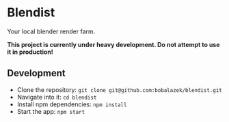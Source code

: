 # Blendist

Your local blender render farm.

**This project is currently under heavy development. Do not attempt to use it in production!**

## Development
* Clone the repository: `git clone git@github.com:bobalazek/blendist.git`
* Navigate into it: `cd blendist`
* Install npm dependencies: `npm install`
* Start the app: `npm start`
